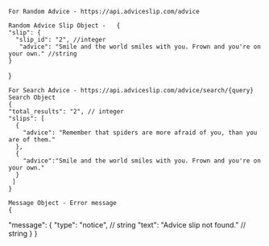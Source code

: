 	For Random Advice - https://api.adviceslip.com/advice

    Random Advice Slip Object -   {
    "slip": {
      "slip_id": "2", //integer
       "advice": "Smile and the world smiles with you. Frown and you're on your own." //string
    }
  }

    For Search Advice - https://api.adviceslip.com/advice/search/{query}
    Search Object
    {
    "total_results": "2", // integer
    "slips": [
      {
        "advice": "Remember that spiders are more afraid of you, than you are of them."
      },
      {
      	"advice":"Smile and the world smiles with you. Frown and you're on your own."
      }
     ]
    }

    Message Object - Error message
    {
   "message": {
      "type": "notice", // string
      "text": "Advice slip not found." // string
    }
    }